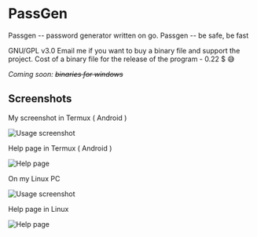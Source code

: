 # PassGen
Passgen -- password generator written on go. Passgen -- be safe, be fast


GNU/GPL v3.0
Email me if you want to buy a binary file and support the project. Cost of a binary file for the release of the program - 0.22 $ 😅


_Coming soon: ~~binaries for windows~~_

## Screenshots
My screenshot in Termux ( Android )

![Usage screenshot](https://x0.at/FKde.jpg)

Help page in Termux ( Android )

![Help page](https://x0.at/K2Vz.jpg)

On my Linux PC

![Usage screenshot](https://x0.at/y4Oz.png)

Help page in Linux

![Help page](https://x0.at/eNQ4.png)
